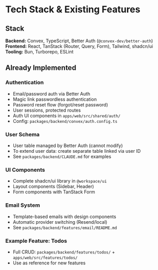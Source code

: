 # Tech Stack & Existing Features

## Stack

**Backend:** Convex, TypeScript, Better Auth (`@convex-dev/better-auth`)
**Frontend:** React, TanStack (Router, Query, Form), Tailwind, shadcn/ui
**Tooling:** Bun, Turborepo, ESLint

## Already Implemented

### Authentication
- Email/password auth via Better Auth
- Magic link passwordless authentication
- Password reset flow (forgot/reset password)
- User sessions, protected routes
- Auth UI components in `apps/web/src/shared/auth/`
- Config: `packages/backend/convex/auth.config.ts`

### User Schema
- User table managed by Better Auth (cannot modify)
- To extend user data: create separate table linked via user ID
- See `packages/backend/CLAUDE.md` for examples

### UI Components
- Complete shadcn/ui library in `@workspace/ui`
- Layout components (Sidebar, Header)
- Form components with TanStack Form

### Email System
- Template-based emails with design components
- Automatic provider switching (Resend/local)
- See `packages/backend/features/email/README.md`

### Example Feature: Todos
- Full CRUD: `packages/backend/features/todos/` + `apps/web/src/features/todos/`
- Use as reference for new features
